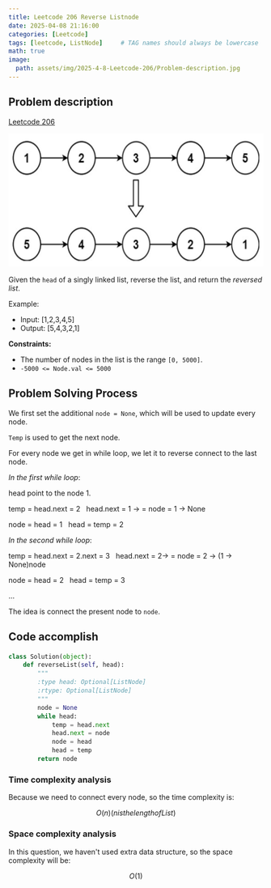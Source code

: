 ```yaml
---
title: Leetcode 206 Reverse Listnode
date: 2025-04-08 21:16:00 
categories: [Leetcode]
tags: [leetcode, ListNode]     # TAG names should always be lowercase
math: true
image:
  path: assets/img/2025-4-8-Leetcode-206/Problem-description.jpg
---
```


## Problem description

[Leetcode 206](https://leetcode.com/problems/reverse-linked-list/)

 <!-- {% include custom-image.html src="assets/img/2025-4-8-Leetcode-206/Problem-description.jpg" width="400" alt="Leetcode-206" %} -->

<div style="text-align: center"> <img src="assets/img/2025-4-8-Leetcode-206/Problem-description.jpg" class="custom-img"> </div>

Given the `head` of a singly linked list, reverse the list, and return the *reversed list*.

Example:
- Input: [1,2,3,4,5]
- Output: [5,4,3,2,1]



**Constraints:**
- The number of nodes in the list is the range `[0, 5000]`.
- `-5000 <= Node.val <= 5000`

## Problem Solving Process

We first set the additional `node = None`, which will be used to update every node.

`Temp` is used to get the next node.

For every node we get in while loop, we let it to reverse connect to the last node.

*In the first while loop*:

head point to the node 1. 

temp = head.next = 2 &nbsp; head.next = 1 -> = node = 1 -> None

node = head = 1 &nbsp; head = temp = 2

*In the second while loop*:

temp = head.next = 2.next = 3 &nbsp; head.next = 2-> = node = 2 -> (1 -> None)node

node = head = 2 &nbsp; head = temp = 3

...

The idea is connect the present node to `node`.



## Code accomplish


```python
class Solution(object):
    def reverseList(self, head):
        """
        :type head: Optional[ListNode]
        :rtype: Optional[ListNode]
        """
        node = None
        while head:
            temp = head.next
            head.next = node
            node = head
            head = temp
        return node
```

### Time complexity analysis
Because we need to connect every node, so the time complexity is:

```math
O(n) (n is the length of List)
```

### Space complexity analysis
In this question, we haven't used extra data structure, so the space complexity will be:

```math
O(1)
```